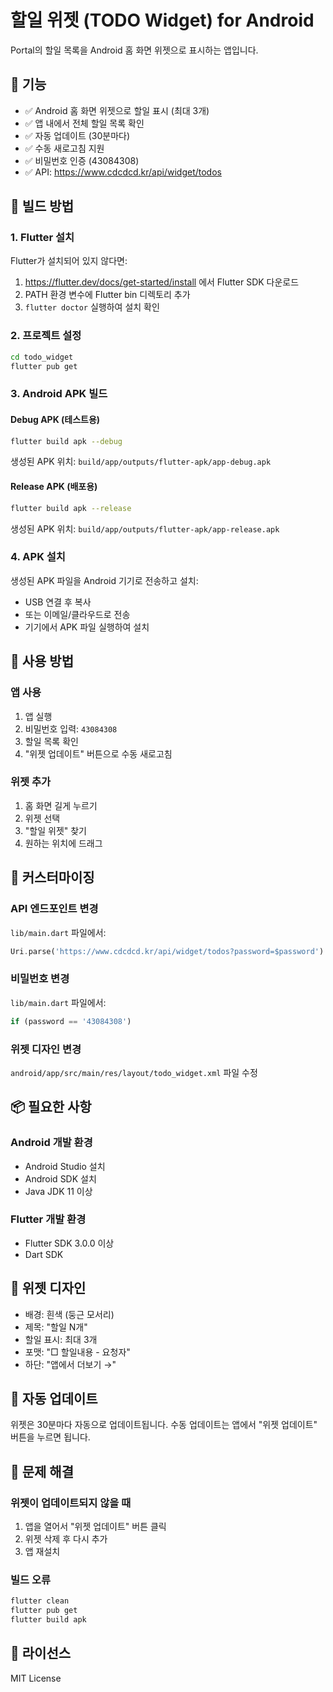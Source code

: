 # 할일 위젯 (TODO Widget) for Android

Portal의 할일 목록을 Android 홈 화면 위젯으로 표시하는 앱입니다.

## 📱 기능

- ✅ Android 홈 화면 위젯으로 할일 표시 (최대 3개)
- ✅ 앱 내에서 전체 할일 목록 확인
- ✅ 자동 업데이트 (30분마다)
- ✅ 수동 새로고침 지원
- ✅ 비밀번호 인증 (43084308)
- ✅ API: https://www.cdcdcd.kr/api/widget/todos

## 🚀 빌드 방법

### 1. Flutter 설치

Flutter가 설치되어 있지 않다면:
1. https://flutter.dev/docs/get-started/install 에서 Flutter SDK 다운로드
2. PATH 환경 변수에 Flutter bin 디렉토리 추가
3. `flutter doctor` 실행하여 설치 확인

### 2. 프로젝트 설정

```bash
cd todo_widget
flutter pub get
```

### 3. Android APK 빌드

#### Debug APK (테스트용)
```bash
flutter build apk --debug
```
생성된 APK 위치: `build/app/outputs/flutter-apk/app-debug.apk`

#### Release APK (배포용)
```bash
flutter build apk --release
```
생성된 APK 위치: `build/app/outputs/flutter-apk/app-release.apk`

### 4. APK 설치

생성된 APK 파일을 Android 기기로 전송하고 설치:
- USB 연결 후 복사
- 또는 이메일/클라우드로 전송
- 기기에서 APK 파일 실행하여 설치

## 📲 사용 방법

### 앱 사용
1. 앱 실행
2. 비밀번호 입력: `43084308`
3. 할일 목록 확인
4. "위젯 업데이트" 버튼으로 수동 새로고침

### 위젯 추가
1. 홈 화면 길게 누르기
2. 위젯 선택
3. "할일 위젯" 찾기
4. 원하는 위치에 드래그

## 🔧 커스터마이징

### API 엔드포인트 변경
`lib/main.dart` 파일에서:
```dart
Uri.parse('https://www.cdcdcd.kr/api/widget/todos?password=$password')
```

### 비밀번호 변경
`lib/main.dart` 파일에서:
```dart
if (password == '43084308')
```

### 위젯 디자인 변경
`android/app/src/main/res/layout/todo_widget.xml` 파일 수정

## 📦 필요한 사항

### Android 개발 환경
- Android Studio 설치
- Android SDK 설치
- Java JDK 11 이상

### Flutter 개발 환경
- Flutter SDK 3.0.0 이상
- Dart SDK

## 🎨 위젯 디자인

- 배경: 흰색 (둥근 모서리)
- 제목: "할일 N개"
- 할일 표시: 최대 3개
- 포맷: "□ 할일내용 - 요청자"
- 하단: "앱에서 더보기 →"

## 🔄 자동 업데이트

위젯은 30분마다 자동으로 업데이트됩니다.
수동 업데이트는 앱에서 "위젯 업데이트" 버튼을 누르면 됩니다.

## 🐛 문제 해결

### 위젯이 업데이트되지 않을 때
1. 앱을 열어서 "위젯 업데이트" 버튼 클릭
2. 위젯 삭제 후 다시 추가
3. 앱 재설치

### 빌드 오류
```bash
flutter clean
flutter pub get
flutter build apk
```

## 📝 라이선스

MIT License


